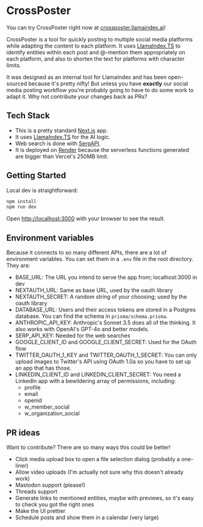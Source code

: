 # CrossPoster

You can try CrossPoster right now at [crossposter.llamaindex.ai](https://crossposter.llamaindex.ai)!

CrossPoster is a tool for quickly posting to multiple social media platforms while adapting the content to each platform. It uses [LlamaIndex.TS](https://ts.llamaindex.ai/) to identify entities within each post and @-mention them appropriately on each platform, and also to shorten the text for platforms with character limits.

It was designed as an internal tool for LlamaIndex and has been open-sourced because it's pretty nifty! But unless you have <b>exactly</b> our social media posting workflow you're probably going to have to do some work to adapt it. Why not contribute your changes back as PRs?

## Tech Stack

* This is a pretty standard [Next.js](https://nextjs.org) app.
* It uses [LlamaIndex.TS](https://ts.llamaindex.ai/) for the AI logic.
* Web search is done with [SerpAPI](https://serpapi.com/).
* It is deployed on [Render](https://render.com/) because the serverless functions generated are bigger than Vercel's 250MB limit.

## Getting Started

Local dev is straightforward:

```bash
npm install
npm run dev
```

Open [http://localhost:3000](http://localhost:3000) with your browser to see the result.

## Environment variables

Because it connects to so many different APIs, there are a lot of environment variables. You can set them in a `.env` file in the root directory. They are:

* BASE_URL: The URL you intend to serve the app from; localhost:3000 in dev
* NEXTAUTH_URL: Same as base URL, used by the oauth library
* NEXTAUTH_SECRET: A random string of your choosing; used by the oauth library
* DATABASE_URL: Users and their access tokens are stored in a Postgres database. You can find the schema in `prisma/schema.prisma`.
* ANTHROPIC_API_KEY: Anthropic's Sonnet 3.5 does all of the thinking. It also works with OpenAI's GPT-4o and better models.
* SERP_API_KEY: Needed for the web searches
* GOOGLE_CLIENT_ID and GOOGLE_CLIENT_SECRET: Used for the OAuth flow
* TWITTER_OAUTH_1_KEY and TWITTER_OAUTH_1_SECRET: You can only upload images to Twitter's API using OAuth 1.0a so you have to set up an app that has those.
* LINKEDIN_CLIENT_ID and LINKEDIN_CLIENT_SECRET: You need a LinkedIn app with a bewildering array of permissions, including:
  * profile
  * email
  * openid
  * w_member_social
  * w_organization_social

## PR ideas

Want to contribute? There are so many ways this could be better!

* Click media upload box to open a file selection dialog (probably a one-liner)
* Allow video uploads (I'm actually not sure why this doesn't already work)
* Mastodon support (please!)
* Threads support
* Generate links to mentioned entities, maybe with previews, so it's easy to check you got the right ones
* Make the UI prettier
* Schedule posts and show them in a calendar (very large)

